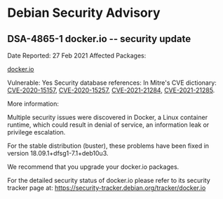 
Debian Security Advisory
========================


DSA-4865-1 docker.io -- security update
---------------------------------------



Date Reported:
27 Feb 2021
Affected Packages:

[docker.io](https://packages.debian.org/src:docker.io)

Vulnerable:
Yes
Security database references:
In Mitre's CVE dictionary: [CVE-2020-15157](https://security-tracker.debian.org/tracker/CVE-2020-15157), [CVE-2020-15257](https://security-tracker.debian.org/tracker/CVE-2020-15257), [CVE-2021-21284](https://security-tracker.debian.org/tracker/CVE-2021-21284), [CVE-2021-21285](https://security-tracker.debian.org/tracker/CVE-2021-21285).  

More information:

Multiple security issues were discovered in Docker, a Linux container
runtime, which could result in denial of service, an information leak
or privilege escalation.


For the stable distribution (buster), these problems have been fixed in
version 18.09.1+dfsg1-7.1+deb10u3.


We recommend that you upgrade your docker.io packages.


For the detailed security status of docker.io please refer to
its security tracker page at:
<https://security-tracker.debian.org/tracker/docker.io>





